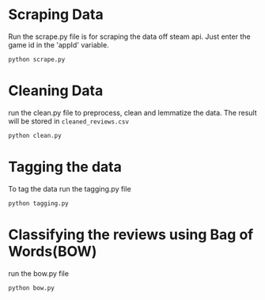 # Scraping Data

Run the scrape.py file is for scraping the data off steam api. Just enter the game id in the 'appId' variable.

`python scrape.py`

# Cleaning Data

run the clean.py file to preprocess, clean and lemmatize the data. The result will be stored in `cleaned_reviews.csv`

`python clean.py`

# Tagging the data

To tag the data run the tagging.py file

`python tagging.py`

# Classifying the reviews using Bag of Words(BOW)

run the bow.py file

`python bow.py`
